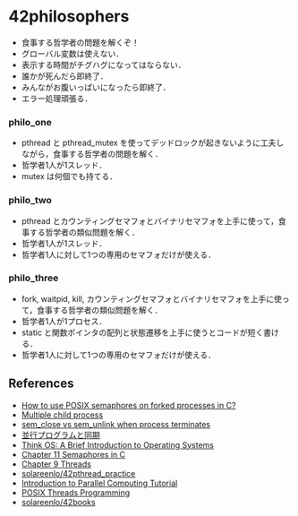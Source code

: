 # 42philosophers
- 食事する哲学者の問題を解くぞ！
- グローバル変数は使えない．
- 表示する時間がチグハグになってはならない．
- 誰かが死んだら即終了．
- みんながお腹いっぱいになったら即終了．
- エラー処理頑張る．

### philo_one
- pthread と pthread_mutex を使ってデッドロックが起きないように工夫しながら，食事する哲学者の問題を解く．
- 哲学者1人が1スレッド．
- mutex は何個でも持てる．

### philo_two
- pthread とカウンティングセマフォとバイナリセマフォを上手に使って，食事する哲学者の類似問題を解く．
- 哲学者1人が1スレッド．
- 哲学者1人に対して1つの専用のセマフォだけが使える．

### philo_three
- fork, waitpid, kill, カウンティングセマフォとバイナリセマフォを上手に使って，食事する哲学者の類似問題を解く．
- 哲学者1人が1プロセス．
- static と関数ポインタの配列と状態遷移を上手に使うとコードが短く書ける．
- 哲学者1人に対して1つの専用のセマフォだけが使える．

## References
- [How to use POSIX semaphores on forked processes in C?](https://stackoverflow.com/questions/16400820/how-to-use-posix-semaphores-on-forked-processes-in-c)
- [Multiple child process](https://stackoverflow.com/questions/876605/multiple-child-process)
- [sem_close vs sem_unlink when process terminates](https://stackoverflow.com/questions/9537068/sem-close-vs-sem-unlink-when-process-terminates)
- [並行プログラムと同期](https://www.eidos.ic.i.u-tokyo.ac.jp/~tau/lecture/operating_systems/gen/slides/3-synchronization.pdf)
- [Think OS: A Brief Introduction to Operating Systems](https://greenteapress.com/thinkos/html/index.html)
- [Chapter 11  Semaphores in C](https://greenteapress.com/thinkos/html/thinkos013.html)
- [Chapter 9  Threads](https://greenteapress.com/thinkos/html/thinkos011.html)
- [solareenlo/42pthread_practice](https://github.com/solareenlo/42pthread_practice)
- [Introduction to Parallel Computing Tutorial](https://hpc.llnl.gov/training/tutorials/introduction-parallel-computing-tutorial)
- [POSIX Threads Programming](https://hpc-tutorials.llnl.gov/posix/)
- [solareenlo/42books](https://github.com/solareenlo/42books)
